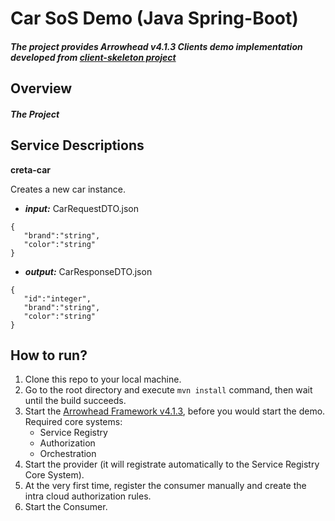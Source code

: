 # Car SoS Demo (Java Spring-Boot)
##### The project provides Arrowhead v4.1.3 Clients demo implementation developed from [client-skeleton project](https://github.com/arrowhead-f/client-skeleton-java-spring)

## Overview
##### The Project

## Service Descriptions
**creta-car**

Creates a new car instance.
* ***input:*** CarRequestDTO.json
```
{
   "brand":"string",
   "color":"string"
}
```
* ***output:*** CarResponseDTO.json
```
{
   "id":"integer",
   "brand":"string",
   "color":"string"
}
```

## How to run?
1. Clone this repo to your local machine.
2. Go to the root directory and execute `mvn install` command, then wait until the build succeeds.
3. Start the [Arrowhead Framework v4.1.3](https://github.com/arrowhead-f/core-java-spring), before you would start the demo.
   Required core systems:
   * Service Registry
   * Authorization
   * Orchestration
4. Start the provider (it will registrate automatically to the Service Registry Core System).
5. At the very first time, register the consumer manually and create the intra cloud authorization rules.
6. Start the Consumer.
